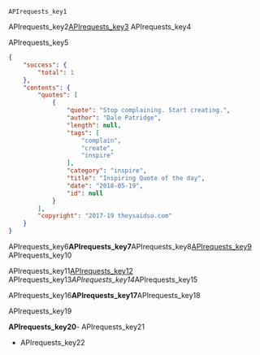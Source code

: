 ```ngMeta
APIrequests_key1
```
APIrequests_key2[APIrequests_key3](http://quotes.rest/qod.json?category=inspire&quot;)
APIrequests_key4

APIrequests_key5

```json
{
    "success": {
        "total": 1
    },
    "contents": {
        "quotes": [
            {
                "quote": "Stop complaining. Start creating.",
                "author": "Dale Patridge",
                "length": null,
                "tags": [
                    "complain",
                    "create",
                    "inspire"
                ],
                "category": "inspire",
                "title": "Inspiring Quote of the day",
                "date": "2018-05-19",
                "id": null
            }
        ],
        "copyright": "2017-19 theysaidso.com"
    }
}
```
APIrequests_key6**APIrequests_key7**APIrequests_key8[APIrequests_key9](https://www.w3schools.com/js/js_json.asp)
APIrequests_key10


APIrequests_key11[APIrequests_key12](http://quotes.rest/qod.json?category=inspire&quot;)
APIrequests_key13*APIrequests_key14*APIrequests_key15

APIrequests_key16**APIrequests_key17**APIrequests_key18


APIrequests_key19

**APIrequests_key20**- APIrequests_key21
- APIrequests_key22
